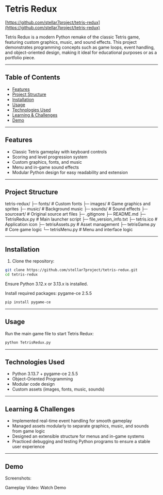 # Tetris Redux

[https://github.com/stellar7project/tetris-redux](https://github.com/stellar7project/tetris-redux)

Tetris Redux is a modern Python remake of the classic Tetris game, featuring custom graphics, music, and sound effects. This project demonstrates programming concepts such as game loops, event handling, and object-oriented design, making it ideal for educational purposes or as a portfolio piece.

---

## Table of Contents
- [Features](#features)
- [Project Structure](#project-structure)
- [Installation](#installation)
- [Usage](#usage)
- [Technologies Used](#technologies-used)
- [Learning & Challenges](#learning--challenges)
- [Demo](#demo)

---

## Features
- Classic Tetris gameplay with keyboard controls  
- Scoring and level progression system  
- Custom graphics, fonts, and music  
- Menu and in-game sound effects  
- Modular Python design for easy readability and extension  

---

## Project Structure

tetris-redux/
├─ fonts/ # Custom fonts
├─ images/ # Game graphics and sprites
├─ music/ # Background music
├─ sounds/ # Sound effects
├─ sourceart/ # Original source art files
├─ .gitignore
├─ README.md
├─ TetrisRedux.py # Main launcher script
├─ file_version_info.txt
├─ tetris.ico # Application icon
├─ tetrisAssets.py # Asset management
├─ tetrisGame.py # Core game logic
└─ tetrisMenu.py # Menu and interface logic

---

## Installation
1. Clone the repository:
```bash
git clone https://github.com/stellar7project/tetris-redux.git
cd tetris-redux
```
Ensure Python 3.12.x or 3.13.x is installed.

Install required packages: pygame-ce 2.5.5

```bash
pip install pygame-ce
```

---

## Usage
Run the main game file to start Tetris Redux:

```bash
python TetrisRedux.py
```

---

## Technologies Used
- Python 3.13.7 + pygame-ce 2.5.5
- Object-Oriented Programming
- Modular code design
- Custom assets (images, fonts, music, sounds)

---

## Learning & Challenges
- Implemented real-time event handling for smooth gameplay
- Managed assets modularly to separate graphics, music, and sounds from game logic
- Designed an extensible structure for menus and in-game systems
- Practiced debugging and testing Python programs to ensure a stable user experience

---

## Demo
Screenshots:


Gameplay Video:
Watch Demo